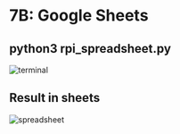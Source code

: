 # 7B: Google Sheets

## python3 rpi_spreadsheet.py
![terminal](https://user-images.githubusercontent.com/65480784/169726490-ca67ed13-442a-4ace-b2c3-c64385a08bdf.PNG)

## Result in sheets
![spreadsheet](https://user-images.githubusercontent.com/65480784/169726486-933d414e-78c2-46e1-9bc0-459f4698374b.PNG)
